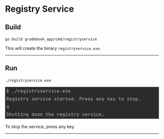 # Registry Service

## Build
`go build gradebook_app/cmd/registryservice`

This will create the binary `registryservice.exe`.

---

## Run 
`./registryservice.exe`

![registryservice](../img/cmd_registryservice.png "Run registryservice")

To stop the service, press any key.

---

